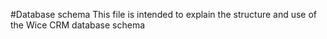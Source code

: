 #Database schema
This file is intended to explain the structure and use of the Wice CRM database schema
